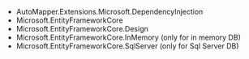 - AutoMapper.Extensions.Microsoft.DependencyInjection
- Microsoft.EntityFrameworkCore
- Microsoft.EntityFrameworkCore.Design
- Microsoft.EntityFrameworkCore.InMemory (only for in memory DB)
- Microsoft.EntityFrameworkCore.SqlServer (only for Sql Server DB)